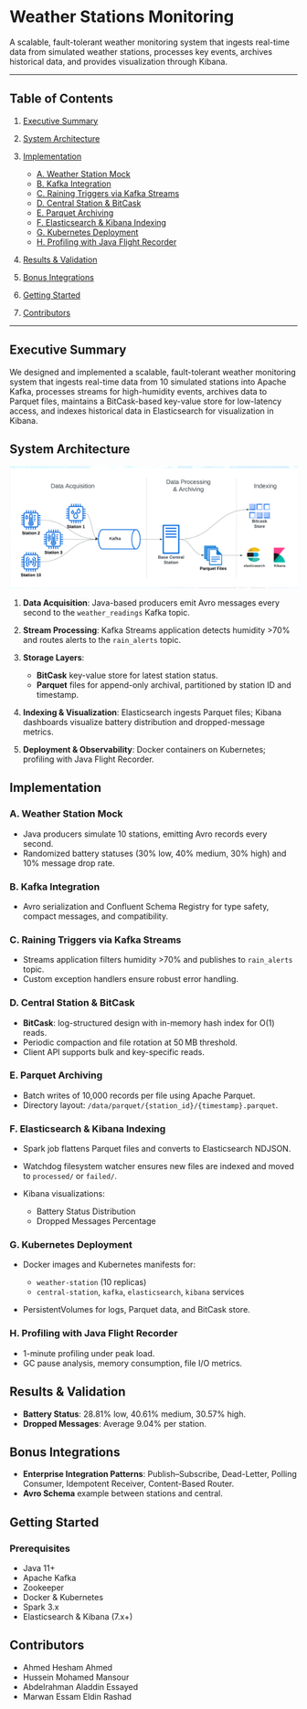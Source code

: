 # Weather Stations Monitoring

A scalable, fault-tolerant weather monitoring system that ingests real-time data from simulated weather stations, processes key events, archives historical data, and provides visualization through Kibana.

---

## Table of Contents

1. [Executive Summary](#executive-summary)
2. [System Architecture](#system-architecture)
3. [Implementation](#implementation)

   * [A. Weather Station Mock](#a-weather-station-mock)
   * [B. Kafka Integration](#b-kafka-integration)
   * [C. Raining Triggers via Kafka Streams](#c-raining-triggers-via-kafka-streams)
   * [D. Central Station & BitCask](#d-central-station--bitcask)
   * [E. Parquet Archiving](#e-parquet-archiving)
   * [F. Elasticsearch & Kibana Indexing](#f-elasticsearch--kibana-indexing)
   * [G. Kubernetes Deployment](#g-kubernetes-deployment)
   * [H. Profiling with Java Flight Recorder](#h-profiling-with-java-flight-recorder)
4. [Results & Validation](#results--validation)
5. [Bonus Integrations](#bonus-integrations)
6. [Getting Started](#getting-started)
7. [Contributors](#contributors)

---

## Executive Summary

We designed and implemented a scalable, fault-tolerant weather monitoring system that ingests real-time data from 10 simulated stations into Apache Kafka, processes streams for high-humidity events, archives data to Parquet files, maintains a BitCask-based key-value store for low-latency access, and indexes historical data in Elasticsearch for visualization in Kibana.

## System Architecture
![System Architecture Diagram](architecture.png "Architecture Overview")


1. **Data Acquisition**: Java-based producers emit Avro messages every second to the `weather_readings` Kafka topic.
2. **Stream Processing**: Kafka Streams application detects humidity >70% and routes alerts to the `rain_alerts` topic.
3. **Storage Layers**:

   * **BitCask** key-value store for latest station status.
   * **Parquet** files for append-only archival, partitioned by station ID and timestamp.
4. **Indexing & Visualization**: Elasticsearch ingests Parquet files; Kibana dashboards visualize battery distribution and dropped-message metrics.
5. **Deployment & Observability**: Docker containers on Kubernetes; profiling with Java Flight Recorder.

## Implementation

### A. Weather Station Mock

* Java producers simulate 10 stations, emitting Avro records every second.
* Randomized battery statuses (30% low, 40% medium, 30% high) and 10% message drop rate.

### B. Kafka Integration

* Avro serialization and Confluent Schema Registry for type safety, compact messages, and compatibility.

### C. Raining Triggers via Kafka Streams

* Streams application filters humidity >70% and publishes to `rain_alerts` topic.
* Custom exception handlers ensure robust error handling.

### D. Central Station & BitCask

* **BitCask**: log-structured design with in-memory hash index for O(1) reads.
* Periodic compaction and file rotation at 50 MB threshold.
* Client API supports bulk and key-specific reads.

### E. Parquet Archiving

* Batch writes of 10,000 records per file using Apache Parquet.
* Directory layout: `/data/parquet/{station_id}/{timestamp}.parquet`.

### F. Elasticsearch & Kibana Indexing

* Spark job flattens Parquet files and converts to Elasticsearch NDJSON.
* Watchdog filesystem watcher ensures new files are indexed and moved to `processed/` or `failed/`.
* Kibana visualizations:

  * Battery Status Distribution
  * Dropped Messages Percentage

### G. Kubernetes Deployment

* Docker images and Kubernetes manifests for:

  * `weather-station` (10 replicas)
  * `central-station`, `kafka`, `elasticsearch`, `kibana` services
* PersistentVolumes for logs, Parquet data, and BitCask store.

### H. Profiling with Java Flight Recorder

* 1-minute profiling under peak load.
* GC pause analysis, memory consumption, file I/O metrics.

## Results & Validation

* **Battery Status**: 28.81% low, 40.61% medium, 30.57% high.
* **Dropped Messages**: Average 9.04% per station.

## Bonus Integrations

* **Enterprise Integration Patterns**: Publish–Subscribe, Dead-Letter, Polling Consumer, Idempotent Receiver, Content-Based Router.
* **Avro Schema** example between stations and central.

## Getting Started

### Prerequisites

* Java 11+
* Apache Kafka
* Zookeeper
* Docker & Kubernetes
* Spark 3.x
* Elasticsearch & Kibana (7.x+)

## Contributors

* Ahmed Hesham Ahmed 
* Hussein Mohamed Mansour 
* Abdelrahman Aladdin Essayed 
* Marwan Essam Eldin Rashad 
